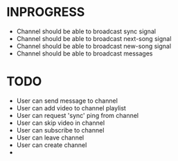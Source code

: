 INPROGRESS
===============
- Channel should be able to broadcast sync signal
- Channel should be able to broadcast next-song signal
- Channel should be able to broadcast new-song signal
- Channel should be able to broadcast messages


TODO
===============
- User can send message to channel
- User can add video to channel playlist
- User can request 'sync' ping from channel
- User can skip video in channel
- User can subscribe to channel
- User can leave channel
- User can create channel
- 
